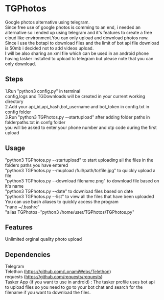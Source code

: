 # TGPhotos
Google photos alternative using telegram.<br>
Since free use of google photos is comming to an end, i needed an alternative so i ended up using telegram and it's features to create a free cloud like environment.You can only upload and download photos now. Since i use the botapi to download files and the limit of bot api file download is 50mb i decided not to add videos upload.  
I will be also sharing an xml file which can be used in an android phone having tasker installed to upload to telegram but please note that you can only download.

## Steps
1.Run "python3 config.py" in terminal
<br>
config,logs and TGDownloads will be created in your current working directory
<br>
2.Add your api_id,api_hash,bot_username and bot_token in config.txt in config folder
<br>
3.Run "python3 TGPhotos.py --startupload" after adding folder paths in folderpaths.txt in confg folder
<br>
you will be asked to enter your phone number and otp code during the first upload
<br>

## Usage
"python3 TGPhotos.py --startupload" to start uploading all the files in the folders paths you have entered
<br>
"python3 TGPhotos.py --mupload /full/path/to/file.jpg" to quickly upload a file
<br>
"python3 TGPhotos.py --download filename.png" to download file based on it's name
<br>
"python3 TGPhotos.py --date" to download files based on date
<br>
"python3 TGPhotos.py --list" to view all the files that have been uploaded
<br>
You can use bash aliases to quickly access the program<br>
"nano ~/.bashrc"<br>
"alias TGPhotos="python3 /home/user/TGPhotos/TGPhotos.py"


## Features 
Unlimited orginal quality photo upload

## Dependencies
Telegram
<br>
Telethon (https://github.com/LonamiWebs/Telethon)
<br>
requests (https://github.com/requests/requests) 
<br>
Tasker App (if you want to use in android) : The tasker profile uses bot api to upload files so you need to go to your bot chat and search for the filename if you want to download the files.

